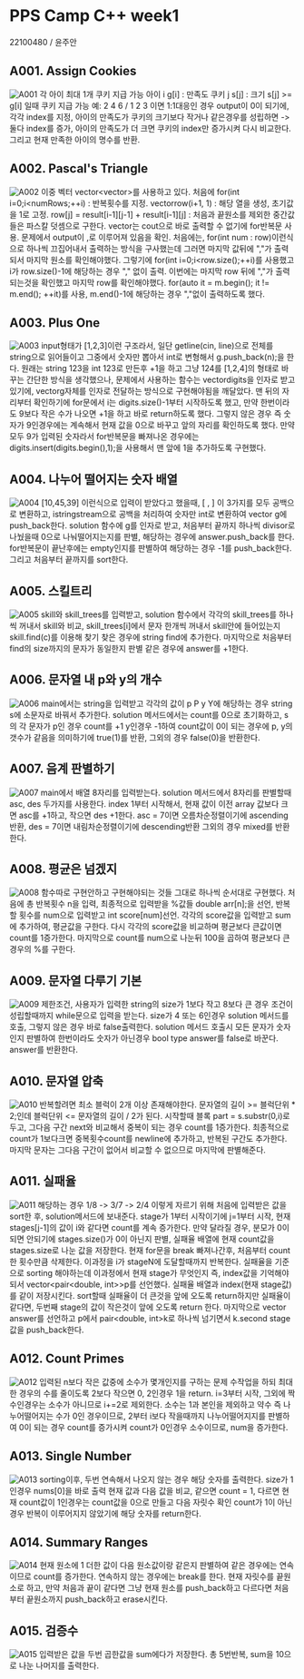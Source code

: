 # PPS Camp C++ week1
22100480 / 윤주안

## A001. Assign Cookies
![A001](./captures/A001.png)
각 아이 최대 1개 쿠키 지급 가능
아이 i g[i] : 만족도
쿠키 j s[j] : 크기
s[j] >= g[i] 일때 쿠키 지급 가능
예: 2 4 6 / 1 2 3 이면 1:1대응인 경우 output이 0이 되기에, 
각각 index를 지정, 아이의 만족도가 쿠키의 크기보다 작거나 같은경우를 성립하면 -> 둘다 index를 증가,
아이의 만족도가 더 크면 쿠키의 index만 증가시켜 다시 비교한다. 그리고 현재 만족한 아이의 명수를 반환. 

## A002. Pascal's Triangle
![A002](./captures/A002.png)
이중 벡터 vector<vector<int>>를 사용하고 있다. 
처음에 for(int i=0;i<numRows;++i) : 반복횟수를 지정.
vector<int>row(i+1, 1) : 해당 열을 생성, 초기값을 1로 고정.
row[j] = result[i-1][j-1] + result[i-1][j] : 처음과 끝원소를 제외한 중간값들은 파스칼 덧셈으로 구한다.
vector는 cout으로 바로 출력할 수 없기에 for반복문 사용.
문제에서 output이 ,로 이루어져 있음을 확인. 
처음에는, for(int num : row)이런식으로 하나씩 끄집어내서 출력하는 방식을 구사했는데 그러면 마지막 값뒤에 ","가 출력되서 마지막 원소를 확인해야했다. 
그렇기에 for(int i=0;i<row.size();++i)를 사용했고 i가 row.size()-1에 해당하는 경우 "," 없이 출력.
이번에는 마지막 row 뒤에 ","가 출력되는것을 확인했고 마지막 row를 확인해야했다.
for(auto it = m.begin(); it != m.end(); ++it)를 사용, m.end()-1에 해당하는 경우 ","없이 출력하도록 했다.

## A003. Plus One
![A003](./captures/A003.png)
input형태가 [1,2,3]이런 구조라서, 일단 getline(cin, line)으로 전체를 string으로 읽어들이고 
그중에서 숫자만 뽑아서 int로 변형해서 g.push_back(n);을 한다. 
원래는 string 123을 int 123로 만든후 +1을 하고 그냥 124를 [1,2,4]의 형태로 바꾸는 간단한 방식을 생각했으나,
문제에서 사용하는 함수는 vector<int>digits을 인자로 받고 있기에, vector<int>g자체를 인자로 전달하는 방식으로 구현해야됨을 깨달았다. 
맨 뒤의 자리부터 확인하기에 for문에서 i는 digits.size()-1부터 시작하도록 했고, 
만약 한번이라도 9보다 작은 수가 나오면 +1을 하고 바로 return하도록 했다. 그렇지 않은 경우 즉 숫자가 9인경우에는 
계속해서 현재 값을 0으로 바꾸고 앞의 자리를 확인하도록 했다. 만약 모두 9가 입력된 숫자라서 for반복문을 
빠져나온 경우에는 digits.insert(digits.begin(),1);을 사용해서 맨 앞에 1을 추가하도록 구현했다.  

## A004. 나누어 떨어지는 숫자 배열
![A004](./captures/A004.png)
[10,45,39] 이런식으로 입력이 받았다고 했을때, [ , ] 이 3가지를 모두 공백으로 변환하고,
istringstream으로 공백을 처리하여 숫자만 int로 변환하여 vector <int> g에 push_back한다.
solution 함수에 g를 인자로 받고, 처음부터 끝까지 하나씩 divisor로 나눴을때 0으로 나눠떨어지는지를 판별, 
해당하는 경우에 answer.push_back를 한다. for반복문이 끝난후에는 empty인지를 판별하여 해당하는 경우 -1를 push_back한다. 
그리고 처음부터 끝까지를 sort한다. 

## A005. 스킬트리 
![A005](./captures/A005.png)
skill와 skill_trees를 입력받고, 
solution 함수에서 각각의 skill_trees를 하나씩 꺼내서 skill와 비교,
skill_trees[i]에서 문자 한개씩 꺼내서 skill안에 들어있는지 skill.find(c)를 이용해 찾기 
찾은 경우에 string find에 추가한다. 
마지막으로 처음부터 find의 size까지의 문자가 동일한지 판별
같은 경우에 answer를 +1한다. 

## A006. 문자열 내 p와 y의 개수
![A006](./captures/A006.png)
main에서는 string을 입력받고 각각의 값이 p P y Y에 해당하는 경우
string s에 소문자로 바꿔서 추가한다. 
solution 메서드에서는 count를 0으로 초기화하고, 
s의 각 문자가 p인 경우 count를 +1 y인경우 -1하여 
count값이 0이 되는 경우에 p, y의 갯수가 같음을 의미하기에 
true(1)를 반환, 그외의 경우 false(0)을 반환한다. 

## A007. 음계 판별하기
![A007](./captures/A007.png)
main에서 배열 8자리를 입력받는다. 
solution 메서드에서 8자리를 판별할때 asc, des 두가지를 사용한다.
index 1부터 시작해서, 현재 값이 이전 array 값보다 크면 asc를 +1하고, 작으면 des +1한다.
asc = 7이면 오름차순정렬이기에 ascending반환, des = 7이면 내림차순정렬이기에 descending반환
그외의 경우 mixed를 반환한다. 

## A008. 평균은 넘겠지
![A008](./captures/A008.png)
함수따로 구현안하고 구현해야되는 것들 그대로 하나씩 순서대로 구현했다.
처음에 총 반복횟수 n을 입력, 최종적으로 입력받을 %값들 double arr[n];을 선언,
반복할 횟수를 num으로 입력받고 int score[num]선언. 
각각의 score값을 입력받고 sum에 추가하여, 평균값을 구한다. 
다시 각각의 score값을 비교하며 평균보다 큰값이면 count를 1증가한다. 
마지막으로 count를 num으로 나눈뒤 100을 곱하여 평균보다 큰 경우의 %를 구한다.

## A009. 문자열 다루기 기본
![A009](./captures/A009.png)
제한조건, 사용자가 입력한 string의 size가 1보다 작고 8보다 큰 경우 
조건이 성립할때까지 while문으로 입력을 받는다. 
size가 4 또는 6인경우 solution 메서드를 호출, 그렇지 않은 경우 바로 false출력한다. 
solution 메서드 호출시 모든 문자가 숫자인지 판별하여 한번이라도 숫자가 아닌경우
bool type answer를 false로 바꾼다. answer를 반환한다. 

## A010. 문자열 압축
![A010](./captures/A010.png)
반복할려면 최소 블럭이 2개 이상 존재해야한다. 
문자열의 길이 >= 블럭단위 * 2;인데
블럭단위 <= 문자열의 길이 / 2가 된다. 
시작할때 블록 part = s.substr(0,i)로 두고, 
그다음 구간 next와 비교해서 중복이 되는 경우 count를 1증가한다.
최종적으로 count가 1보다크면 중복횟수count를 newline에 추가하고, 반복된 구간도 추가한다. 
마지막 문자는 그다음 구간이 없어서 비교할 수 없으므로 마지막에 판별해준다. 

## A011. 실패율
![A011](./captures/A011.png)
해당하는 경우 1/8 -> 3/7 -> 2/4 이렇게 자르기 위해 
처음에 입력받은 값을 sort한 후, solution메서드에 보내준다.
stage가 1부터 시작이기에 j=1부터 시작, 현재 stages[j-1]의 값이 i와 같다면 count를 계속 증가한다.
만약 달라질 경우, 분모가 0이 되면 안되기에 stages.size()가 0이 아닌지 판별, 
실패율 배열에 현재 count값을 stages.size로 나눈 값을 저장한다. 현재 for문을 break 빠져나간후,
처음부터 count한 횟수만큼 삭제한다. 이과정을 i가 stageN에 도달할때까지 반복한다.
실패율을 기준으로 sorting 해야하는데 이과정에서 현재 stage가 무엇인지 즉, index값을 기억해야되서
vector<pair<double, int>>p를 선언했다. 실패율 배열과 index(현재 stage값)를 같이 저장시킨다. 
sort할때 실패율이 더 큰것을 앞에 오도록 return하지만 실패율이 같다면, 
두번째 stage의 값이 작은것이 앞에 오도록 return 한다. 
마지막으로 vector<int> answer를 선언하고 p에서 pair<double, int>k로 하나씩 넘기면서 
k.second stage값을 push_back한다.  

## A012. Count Primes
![A012](./captures/A012.png)
입력된 n보다 작은 값중에 소수가 몇개인지를 구하는 문제
수작업을 하되 최대한 경우의 수를 줄이도록 
2보다 작으면 0, 2인경우 1을 return.
i=3부터 시작, 그외에 짝수인경우는 소수가 아니므로 i+=2로 제외한다.
소수는 1과 본인을 제외하고 약수 즉 나누어떨어지는 수가 0인 경우이므로,
2부터 i보다 작을때까지 나누어떨어지지를 판별하여 0이 되는 경우 count를 증가시켜 
count가 0인경우 소수이므로, num을 증가한다. 

## A013. Single Number
![A013](./captures/A013.png)
sorting이후, 두번 연속해서 나오지 않는 경우 해당 숫자를 출력한다.
size가 1인경우 nums[0]을 바로 출력
현재 값과 다음 값을 비교, 같으면 count = 1, 
다르면 현재 count값이 1인경우는 count값을 0으로 만들고 다음 자릿수 확인
count가 1이 아닌경우 반복이 이루어지지 않았기에 해당 숫자를 return한다. 

## A014. Summary Ranges
![A014](./captures/A014.png)
현재 원소에 1 더한 값이 다음 원소값이랑 같은지 판별하여 
같은 경우에는 연속이므로 count를 증가한다. 
연속하지 않는 경우에는 break를 한다.
현재 자릿수를 끝원소로 하고, 만약 처음과 끝이 같다면 
그냥 현재 원소를 push_back하고 다르다면 
처음부터 끝원소까지 push_back하고 erase시킨다.  

## A015. 검증수
![A015](./captures/A014.png)
입력받은 값을 두번 곱한값을 sum에다가 저장한다.
총 5번반복, sum을 10으로 나눈 나머지를 출력한다.
